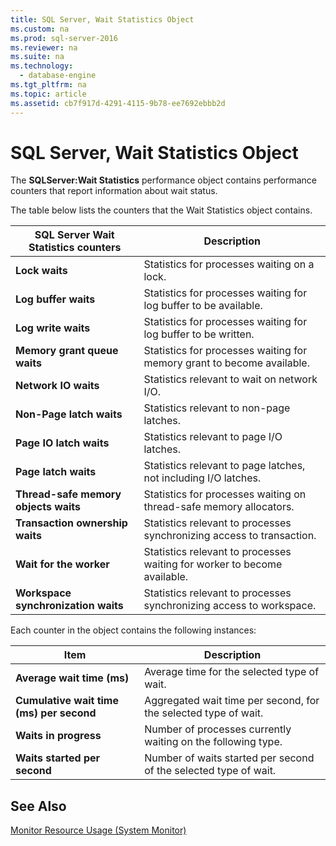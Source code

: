 ```yaml
---
title: SQL Server, Wait Statistics Object
ms.custom: na
ms.prod: sql-server-2016
ms.reviewer: na
ms.suite: na
ms.technology: 
  - database-engine
ms.tgt_pltfrm: na
ms.topic: article
ms.assetid: cb7f917d-4291-4115-9b78-ee7692ebbb2d
---
```

# SQL Server, Wait Statistics Object
  The **SQLServer:Wait Statistics** performance object contains performance counters that report information about wait status.  
  
 The table below lists the counters that the Wait Statistics object contains.  
  
|SQL Server Wait Statistics counters|Description|  
|-----------------------------------------|-----------------|  
|**Lock waits**|Statistics for processes waiting on a lock.|  
|**Log buffer waits**|Statistics for processes waiting for log buffer to be available.|  
|**Log write waits**|Statistics for processes waiting for log buffer to be written.|  
|**Memory grant queue waits**|Statistics for processes waiting for memory grant to become available.|  
|**Network IO waits**|Statistics relevant to wait on network I\/O.|  
|**Non\-Page latch waits**|Statistics relevant to non\-page latches.|  
|**Page IO latch waits**|Statistics relevant to page I\/O latches.|  
|**Page latch waits**|Statistics relevant to page latches, not including I\/O latches.|  
|**Thread\-safe memory objects waits**|Statistics for processes waiting on thread\-safe memory allocators.|  
|**Transaction ownership waits**|Statistics relevant to processes synchronizing access to transaction.|  
|**Wait for the worker**|Statistics relevant to processes waiting for worker to become available.|  
|**Workspace synchronization waits**|Statistics relevant to processes synchronizing access to workspace.|  
  
 Each counter in the object contains the following instances:  
  
|Item|Description|  
|----------|-----------------|  
|**Average wait time \(ms\)**|Average time for the selected type of wait.|  
|**Cumulative wait time \(ms\) per second**|Aggregated wait time per second, for the selected type of wait.|  
|**Waits in progress**|Number of processes currently waiting on the following type.|  
|**Waits started per second**|Number of waits started per second of the selected type of wait.|  
  
## See Also  
 [Monitor Resource Usage &#40;System Monitor&#41;](../../Topics\TopicNameNotContainA/Monitor-Resource-Usage--System-Monitor-.md)  
  
  